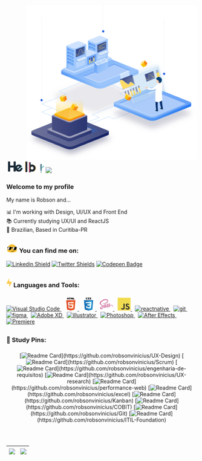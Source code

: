 <!--
Hellooo! <img src="https://media.giphy.com/media/hvRJCLFzcasrR4ia7z/giphy.gif" width="30">
 # Robson Vinicius de Oliveira 
-->

<img src="images/readme/image-readme3.png" min-width="400px" max-width="600px" width="450px" align="right" alt="image">


<span align="left">

<img src="images/readme/hello.gif" width="100" alt="image"> <img src="https://media.giphy.com/media/hvRJCLFzcasrR4ia7z/giphy.gif" width="50">

### Welcome to my profile
 
My name is Robson and...  

 📊 I'm working with Design, UI/UX and Front End<br>
 📚 Currently studying UX/UI and ReactJS<br>
 🏡 Brazilian, Based in Curitiba-PR<br>
 
</span>

## 

<span align="left">
 
### <img src="https://github.com/RobsonVinicius/robsonvinicius/blob/master/images/readme/emoji.gif" width="30"> You can find me on:

[![Linkedin Shield](https://img.shields.io/badge/-Linkedin-2867B2?style=for-the-badge&logo=linkedin&logoColor=white&link=https://www.linkedin.com/in/robson-vinicius/)](https://www.linkedin.com/in/robson-vinicius/)
[![Twitter Shields](https://img.shields.io/badge/-Twitter-1DA1F2?style=for-the-badge&logo=twitter&logoColor=white&link=https://www.twitter.com/robsonviniciusr/)](https://www.twitter.com/robsonviniciusr/)
[![Codepen Badge](https://img.shields.io/badge/-Codepen-000?style=for-the-badge&logo=codepen&logoColor=white&link=https://codepen.io/robsonvinicius)](https://codepen.io/robsonvinicius) 

</span>

##

### <img src="https://github.com/RobsonVinicius/robsonvinicius/blob/master/images/readme/lightning.gif" width="15"> Languages and Tools:

###

<p align="left"> 
 
<a href="https://code.visualstudio.com/" target="_blank"> <img src="https://upload.wikimedia.org/wikipedia/commons/thumb/9/9a/Visual_Studio_Code_1.35_icon.svg/512px-Visual_Studio_Code_1.35_icon.svg.png" alt="Visual Studio Code" width="35" height="35"/> </a> &nbsp;
<a href="https://www.w3.org/html/" target="_blank"> <img src="https://raw.githubusercontent.com/devicons/devicon/master/icons/html5/html5-original-wordmark.svg" alt="html5" width="35" height="35"/> </a>&nbsp;
<a href="https://www.w3schools.com/css/" target="_blank"> <img src="https://raw.githubusercontent.com/devicons/devicon/master/icons/css3/css3-original-wordmark.svg" alt="css3" width="35" height="35"/> </a> &nbsp;
<a href="https://sass-lang.com/" target="_blank"> <img src="https://raw.githubusercontent.com/github/explore/80688e429a7d4ef2fca1e82350fe8e3517d3494d/topics/sass/sass.png" alt="sass" width="35" height="35"/> </a> &nbsp;
<a href="https://developer.mozilla.org/en-US/docs/Web/JavaScript" target="_blank"> <img src="https://raw.githubusercontent.com/devicons/devicon/master/icons/javascript/javascript-original.svg" alt="javascript" width="35" height="35"/> </a> &nbsp;
<a href="https://reactnative.dev/" target="_blank"> <img src="https://reactnative.dev/img/header_logo.svg" alt="reactnative" width="35" height="35"/> </a> &nbsp;
<a href="https://git-scm.com/" target="_blank"> <img src="https://www.vectorlogo.zone/logos/git-scm/git-scm-icon.svg" alt="git" width="35" height="35"/> </a> &nbsp;
<a href="https://www.figma.com/" target="_blank"> <img src="https://upload.wikimedia.org/wikipedia/commons/3/33/Figma-logo.svg" alt="figma" width="35" height="35"/> </a> &nbsp;
<a href="https://www.adobe.com/br/products/xd.html" target="_blank"> <img src="https://upload.wikimedia.org/wikipedia/commons/thumb/c/c2/Adobe_XD_CC_icon.svg/1200px-Adobe_XD_CC_icon.svg.png" alt="Adobe XD" width="35" height="35"/> </a> &nbsp;
<a href="https://www.adobe.com/br/products/illustrator.html" target="_blank"> <img src="https://www.adobe.com/content/dam/cc/icons/illustrator.svg" alt="illustrator" width="35" height="35"/> </a> &nbsp;
<a href="https://www.adobe.com/br/products/photoshop.html" target="_blank"> <img src="https://www.adobe.com/content/dam/cc/us/en/creativecloud/max2020/mnemonics/photoshop.svg" alt="Photoshop" width="35" height="35"/> </a> &nbsp;
<a href="https://www.adobe.com/br/products/aftereffects.html" target="_blank"> <img src="https://www.adobe.com/content/dam/cc/icons/aftereffects.svg" alt="After Effects" width="35" height="35"/> </a> &nbsp;
<a href="https://www.adobe.com/br/products/premiere.html" target="_blank"> <img src="https://www.adobe.com/content/dam/cc/icons/premiere.svg" alt="Premiere" width="35" height="35"/> </a>

</p>


##

### 💼 Study Pins:

###

<div align="center">

[![Readme Card](https://github-readme-stats.vercel.app/api/pin/?username=robsonvinicius&repo=UX-Design&theme=github_dark&hide_border=true&show_owner")](https://github.com/robsonvinicius/UX-Design)
[![Readme Card](https://github-readme-stats.vercel.app/api/pin/?username=robsonvinicius&repo=Scrum&theme=github_dark&hide_border=true&show_owner")](https://github.com/robsonvinicius/Scrum)
[![Readme Card](https://github-readme-stats.vercel.app/api/pin/?username=robsonvinicius&repo=engenharia-de-requisitos&theme=github_dark&hide_border=true&show_owner")](https://github.com/robsonvinicius/engenharia-de-requisitos)
[![Readme Card](https://github-readme-stats.vercel.app/api/pin/?username=robsonvinicius&repo=UX-Research&theme=github_dark&hide_border=true&show_owner")](https://github.com/robsonvinicius/UX-research)
[![Readme Card](https://github-readme-stats.vercel.app/api/pin/?username=robsonvinicius&repo=performance-web&theme=github_dark&hide_border=true&show_owner")](https://github.com/robsonvinicius/performance-web)
[![Readme Card](https://github-readme-stats.vercel.app/api/pin/?username=robsonvinicius&repo=excel&theme=github_dark&hide_border=true&show_owner")](https://github.com/robsonvinicius/excel)
[![Readme Card](https://github-readme-stats.vercel.app/api/pin/?username=robsonvinicius&repo=Kanban&theme=github_dark&hide_border=true&show_owner")](https://github.com/robsonvinicius/Kanban)
[![Readme Card](https://github-readme-stats.vercel.app/api/pin/?username=robsonvinicius&repo=COBIT&theme=github_dark&hide_border=true&show_owner")](https://github.com/robsonvinicius/COBIT)
[![Readme Card](https://github-readme-stats.vercel.app/api/pin/?username=robsonvinicius&repo=Git&theme=github_dark&hide_border=true&show_owner")](https://github.com/robsonvinicius/Git)
[![Readme Card](https://github-readme-stats.vercel.app/api/pin/?username=robsonvinicius&repo=ITIL-Foundation&theme=github_dark&hide_border=true&show_owner")](https://github.com/robsonvinicius/ITIL-Foundation)

</div>

##

<br>

| <a href="https://github.com/anuraghazra/convoychat"><img align="center" src="https://github-readme-stats.vercel.app/api?username=RobsonVinicius&hide=contribs,prs&show_icons=true&include_all_commits=true&layout=compact&hide_border=true&theme=github_dark" /></a> | <a href="https://github.com/anuraghazra/github-readme-stats"><img align="center" src="https://github-readme-stats.vercel.app/api/top-langs/?username=RobsonVinicius&layout=compact&hide_border=true&langs_count=8&hide=Rich Text Format,TSQL,hack&theme=github_dark" /></a> |
| ------------- | ------------- |





